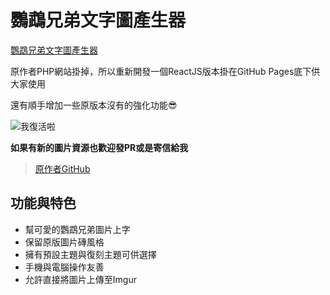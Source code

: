 # 鸚鵡兄弟文字圖產生器
[鸚鵡兄弟文字圖產生器](https://p208p2002.github.io/yinwubrother-textmaker-react/)

原作者PHP網站掛掉，所以重新開發一個ReactJS版本掛在GitHub Pages底下供大家使用

還有順手增加一些原版本沒有的強化功能😎

![我復活啦](https://i.imgur.com/HbKvwrq.png)

**如果有新的圖片資源也歡迎發PR或是寄信給我**

> [原作者GitHub](https://github.com/r3850355/yinwubrother-textmaker)

## 功能與特色
- 幫可愛的鸚鵡兄弟圖片上字
- 保留原版圖片磚風格
- 擁有預設主題與復刻主題可供選擇
- 手機與電腦操作友善
- 允許直接將圖片上傳至Imgur


